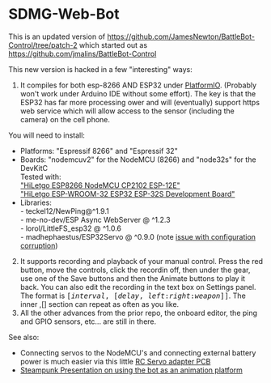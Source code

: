 # SDMG-Web-Bot

This is an updated version of 
https://github.com/JamesNewton/BattleBot-Control/tree/patch-2
which started out as
https://github.com/jmalins/BattleBot-Control

This new version is hacked in a few "interesting" ways:
1. It compiles for both esp-8266 AND ESP32 under <a href="https://platformio.org/install/ide?install=vscode">PlatformIO</a>. 
(Probably won't work under Arduino IDE without some effort). 
The key is that the ESP32 has far more processing ower and will (eventually) support https web service which will allow access to the sensor 
(including the camera) on the cell phone.

You will need to install:
- Platforms: "Espressif 8266" and "Espressif 32"
- Boards: "nodemcuv2" for the NodeMCU (8266) and "node32s" for the DevKitC 
<BR>Tested with:
<BR><a href="https://www.amazon.com/gp/product/B081CSJV2V">"HiLetgo ESP8266 NodeMCU CP2102 ESP-12E"</a>
<BR><a href="https://www.amazon.com/gp/product/B0718T232Z">"HiLetgo ESP-WROOM-32 ESP32 ESP-32S Development Board"</a>
- Libraries:
<BR>-	teckel12/NewPing@^1.9.1
<br>-	me-no-dev/ESP Async WebServer @ ^1.2.3
<br>- lorol/LittleFS_esp32 @ ^1.0.6
<br>- madhephaestus/ESP32Servo @ ^0.9.0 
(note <a href="https://github.com/madhephaestus/ESP32Servo/issues/23">issue with configuration corruption</a>)

2. It supports recording and playback of your manual control. 
Press the red button, move the controls, click the recordin off, then under the gear, use one of the Save buttons and then the Animate buttons to play it back.
You can also edit the recording in the text box on Settings panel. The format is <tt>[_interval_, [*delay*, *left*:*right*:*weapon*]]</tt>.
The inner ,[] section can repeat as often as you like. 
3. All the other advances from the prior repo, the onboard editor, the ping and GPIO sensors, etc... are still in there. 

See also:
- Connecting servos to the NodeMCU's and connecting external battery power is much easier via this little <a href="https://oshpark.com/shared_projects/FvZB8gX9">RC Servo adapter PCB</a>
- <a href="https://docs.google.com/presentation/d/1CeP5DSfR2xFZyUt2vdPWOcWJbTkmyCsVTNZQbRQhnUI/edit?usp=sharing">Steampunk Presentation on using the bot as an animation platform</a>
